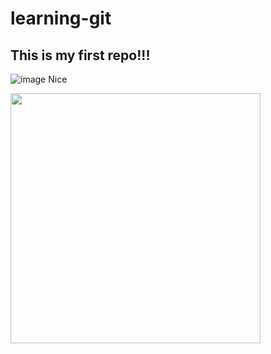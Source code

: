 # learning-git

## This is my first repo!!!

![image](https://user-images.githubusercontent.com/57960716/190241661-0170a66f-2103-49c2-a427-5e6a63dacd9a.png)
Nice

<img src="https://user-images.githubusercontent.com/74038190/212284158-e840e285-664b-44d7-b79b-e264b5e54825.gif" width="400">
<br><br>

